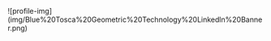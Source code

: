 <div id="header">
![profile-img](img/Blue%20Tosca%20Geometric%20Technology%20Linkedln%20Banner.png)
</div>
